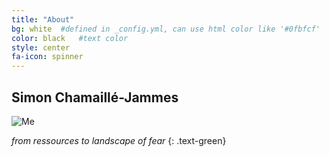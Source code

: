 ```yaml
---
title: "About"
bg: white  #defined in _config.yml, can use html color like '#0fbfcf'
color: black   #text color
style: center
fa-icon: spinner
---
```


## Simon Chamaillé-Jammes

![Me](https://www.dropbox.com/s/a0nxzfo6ybcmbjb/me.jpg?dl=0)

*from ressources to landscape of fear*
{: .text-green}

